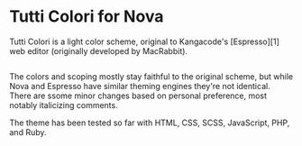 # Tutti Colori for Nova

Tutti Colori is a light color scheme, original to Kangacode's [Espresso][1] web editor (originally developed by MacRabbit).

![]()

The colors and scoping mostly stay faithful to the original scheme, but while Nova and Espresso have similar theming engines they're not identical. There are ssome minor changes based on personal preference, most notably italicizing comments.

The theme has been tested so far with HTML, CSS, SCSS, JavaScript, PHP, and Ruby.
